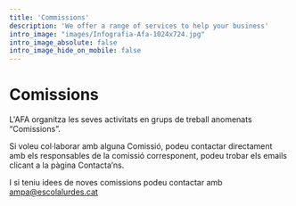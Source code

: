 ```yaml
---
title: 'Commissions'
description: 'We offer a range of services to help your business'
intro_image: "images/Infografia-Afa-1024x724.jpg"
intro_image_absolute: false
intro_image_hide_on_mobile: false
---
```


# Comissions

L'AFA organitza les seves activitats en grups de treball anomenats “Comissions”.

Si voleu col·laborar amb alguna Comissió, podeu contactar directament amb els responsables de la comissió corresponent, podeu trobar els emails clicant a la pàgina Contacta’ns.

I si teniu idees de noves comissions podeu contactar amb ampa@escolalurdes.cat
